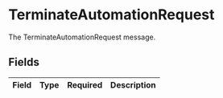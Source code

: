 # TerminateAutomationRequest

The TerminateAutomationRequest message.


## Fields

| Field       | Type        | Required    | Description |
| ----------- | ----------- | ----------- | ----------- |